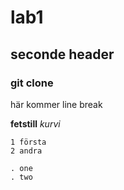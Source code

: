 # lab1
## seconde header
### git clone
   här kommer line break  

   **fetstill**
   *kurvi*

   ```
   1 första
   2 andra

   ```
   ```
   . one
   . two
   ```
